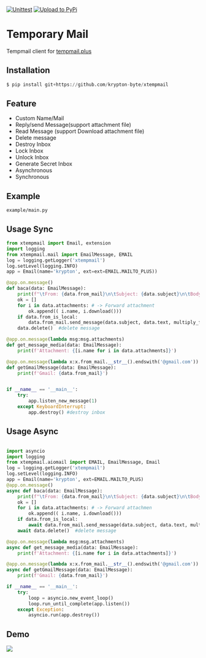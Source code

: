 [![Unittest](https://github.com/krypton-byte/xtempmail/actions/workflows/typing.yml/badge.svg)](https://github.com/krypton-byte/xtempmail/actions/workflows/typing.yml)
[![Upload to PyPi](https://github.com/krypton-byte/xtempmail/actions/workflows/release.yml/badge.svg)](https://github.com/krypton-byte/xtempmail/actions/workflows/release.yml)
# Temporary Mail
Tempmail client for <a href='https://tempmail.plus'>tempmail.plus</a>

## Installation
```python
$ pip install git+https://github.com/krypton-byte/xtempmail
```

## Feature
<ul>
    <li> Custom Name/Mail</li>
    <li> Reply/send Message(support attachment file)</li>
    <li> Read Message (support Download attachment file)</li>
    <li> Delete message</li>
    <li> Destroy Inbox</li>
    <li> Lock Inbox</li>
    <li> Unlock Inbox</li>
    <li> Generate Secret Inbox</li>
    <li> Asynchronous</li>
    <li> Synchronous</li>
</ul>

## Example
```
example/main.py
```

## Usage Sync
```python
from xtempmail import Email, extension
import logging
from xtempmail.mail import EmailMessage, EMAIL
log = logging.getLogger('xtempmail')
log.setLevel(logging.INFO)
app = Email(name='krypton', ext=ext=EMAIL.MAILTO_PLUS))

@app.on.message()
def baca(data: EmailMessage):
    print(f"\tFrom: {data.from_mail}\n\tSubject: {data.subject}\n\tBody: {data.text}\n\tReply -> Delete")
    ok = []
    for i in data.attachments: # -> Forward attachment
        ok.append(( i.name, i.download()))
    if data.from_is_local:
        data.from_mail.send_message(data.subject, data.text, multiply_file=ok) # -> Forward message
    data.delete()  #delete message

@app.on.message(lambda msg:msg.attachments)
def get_message_media(data: EmailMessage):
    print(f'Attachment: {[i.name for i in data.attachments]}')

@app.on.message(lambda x:x.from_mail.__str__().endswith('@gmail.com'))
def getGmailMessage(data: EmailMessage):
    print(f'Gmail: {data.from_mail}')


if __name__ == '__main__':
    try:
        app.listen_new_message(1)
    except KeyboardInterrupt:
        app.destroy() #destroy inbox
```

## Usage Async
```python

import asyncio
import logging
from xtempmail.aiomail import EMAIL, EmailMessage, Email
log = logging.getLogger('xtempmail')
log.setLevel(logging.INFO)
app = Email(name='krypton', ext=EMAIL.MAILTO_PLUS)
@app.on.message()
async def baca(data: EmailMessage):
    print(f"\tFrom: {data.from_mail}\n\tSubject: {data.subject}\n\tBody: {data.text}\n\tReply -> Delete")
    ok = []
    for i in data.attachments: # -> Forward attachmen
        ok.append(( i.name, i.download()))
    if data.from_is_local:
        await data.from_mail.send_message(data.subject, data.text, multiply_file=ok) # -> Forward message
    await data.delete()  #delete message

@app.on.message(lambda msg:msg.attachments)
async def get_message_media(data: EmailMessage):
    print(f'Attachment: {[i.name for i in data.attachments]}')

@app.on.message(lambda x:x.from_mail.__str__().endswith('@gmail.com'))
async def getGmailMessage(data: EmailMessage):
    print(f'Gmail: {data.from_mail}')

if __name__ == '__main__':
    try:
        loop = asyncio.new_event_loop()
        loop.run_until_complete(app.listen())
    except Exception:
        asyncio.run(app.destroy())


```

## Demo
<img src="assets/res.webp">